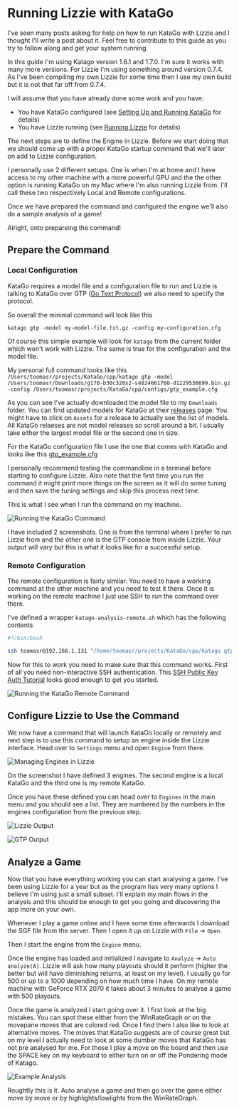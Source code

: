 # Running Lizzie with KataGo

I've seen many posts asking for help on how to run KataGo with Lizzie and I thought I'll write a post about it. Feel free to contribute to this guide as you try to follow along and get your system running.

In this guide I'm using Katago version 1.6.1 and 1.7.0. I'm sure it works with many more versions. For Lizzie I'm using something around version 0.7.4. As I've been compiling my own Lizzie for some time then I use my own build but it is not that far off from 0.7.4.

I will assume that you have already done some work and you have:

- You have KataGo configured (see [Setting Up and Running KataGo](https://github.com/lightvector/KataGo#setting-up-and-running-katago) for details)
- You have Lizzie running (see [Running Lizzie](https://github.com/featurecat/lizzie#running-lizzie) for details)

The next steps are to define the Engine in Lizzie. Before we start doing that we should come up with a proper KataGo startup command that we'll later on add to Lizzie configuration.

I personally use 2 different setups. One is when I'm at home and I have access to my other machine with a more powerful GPU and the the other option is running KataGo on my Mac where I'm also running Lizzie from. I'll call these two respectively Local and Remote configurations.

Once we have prepared the command and configured the engine we'll also do a sample analysis of a game!

Alright, onto prepareing the command!

## Prepare the Command

### Local Configuration

KataGo requires a model file and a configuration file to run and Lizzie is talking to KataGo over GTP ([Go Text Protocol](https://en.wikipedia.org/wiki/Go_Text_Protocol)) we also need to specify the protocol.

So overall the minimal command will look like this

```katago gtp -model my-model-file.txt.gz -config my-configuration.cfg```

Of course this simple example will look for ```katago``` from the current folder which won't work with Lizzie. The same is true for the configuration and the model file.

My personal full command looks like this
```/Users/toomasr/projects/KataGo/cpp/katago gtp -model /Users/toomasr/Downloads/g170-b30c320x2-s4824661760-d1229536699.bin.gz -config /Users/toomasr/projects/KataGo/cpp/configs/gtp_example.cfg```

As you can see I've actually downloaded the model file to my ```Downloads``` folder. You can find updated models for KataGo at their [releases](https://github.com/lightvector/KataGo/releases) page. You might have to click on ```Assets``` for a release to actually see the list of models. All KataGo relaeses are not model releases so scroll around a bit. I usually take either the largest model file or the second one in size.

For the KataGo configuration file I use the one that comes with KataGo and looks like this [gtp_example.cfg](https://github.com/lightvector/KataGo/blob/master/cpp/configs/gtp_example.cfg)

I personally recommend testing the commandline in a terminal before starting to configure Lizzie. Also note that the first time you run the command it might print more things on the screen as it will do some tuning and then save the tuning settings and skip this process next time.

This is what I see when I run the command on my machine.

![Running the KataGo Command](https://github.com/toomasr/lizzie/blob/master/guides/images/katago-commandline.png?raw=true)

I have included 2 screenshots. One is from the terminal where I prefer to run Lizzie from and the other one is the GTP console from inside Lizzie. Your output will vary but this is what it looks like for a successful setup.

### Remote Configuration

The remote configuration is fairly similar. You need to have a working command at the other machine and you need to test it there. Once it is working on the remote machine I just use SSH to run the command over there.

I've defined a wrapper ```katago-analysis-remote.sh``` which has the following contents

```bash
#!/bin/bash

ssh toomasr@192.168.1.131 "/home/toomasr/projects/KataGo/cpp/katago gtp -config /home/toomasr/projects/KataGo/cpp/configs/analysis_example.cfg"
```

Now for this to work you need to make sure that this command works. First of all you need non-interactive SSH authentication. This [SSH Public Key Auth Tutorial](https://kb.iu.edu/d/aews) looks good enough to get you started.

![Running the KataGo Remote Command](https://github.com/toomasr/lizzie/blob/master/guides/images/katago-remote-commandline.png?raw=true)

## Configure Lizzie to Use the Command
	
We now have a command that will launch KataGo locally or remotely and next step is to use this command to setup an engine inside the Lizzie interface. Head over to ```Settings``` menu and open ```Engine``` from there.

![Managing Engines in Lizzie](https://github.com/toomasr/lizzie/blob/master/guides/images/lizzie-engines-configuration.png?raw=true)

On the screenshot I have defined 3 engines. The second engine is a local KataGo and the third one is my remote KataGo.

Once you have these defined you can head over to ```Engines``` in the main menu and you should see a list. They are numbered by the numbers in the engines configuration from the previous step.

![Lizzie Output](https://github.com/toomasr/lizzie/blob/master/guides/images/lizzie-output.png?raw=true)

![GTP Output](https://github.com/toomasr/lizzie/blob/master/guides/images/gtp-console.png?raw=true)

## Analyze a Game
	
Now that you have everything working you can start analysing a game. I've been using Lizzie for a year but as the program has very many options I believe I'm using just a small subset. I'll explain my main flows in the analysis and this should be enough to get you going and discovering the app more on your own.

Whenever I play a game online and I have some time afterwards I download the SGF file from the server. Then I open it up on Lizzie with ```File``` &rarr; ```Open```.

Then I start the engine from the ```Engine``` menu.

Once the engine has loaded and initialized I navigate to ```Analyze``` &rarr; ```Auto analyze(A)```. Lizzie will ask how many playouts should it perform (higher the better but will have diminishing returns, at least on my level). I usually go for 500 or up to a 1000 depending on how much time I have. On my remote machine with GeForce RTX 2070 it takes about 3 minutes to analyse a game with 500 playouts.

Once the game is analyzed I start going over it. I first look at the big mistakes. You can spot these either from the WinRateGraph or on the movepane moves that are colored red. Once I find them I also like to look at alternative moves. The moves that KataGo suggests are of course great but on my level I actually need to look at some dumber moves that KataGo has not pre analysed for me. For those I play a move on the board and then use the SPACE key on my keyboard to either turn on or off the Pondering mode of Katago.

![Example Analysis](https://github.com/toomasr/lizzie/blob/master/guides/images/full-game-analysis.png?raw=true)

Roughtly this is it. Auto analyse a game and then go over the game either move by move or by highlights/lowlights from the WinRateGraph.